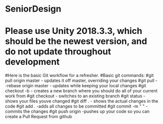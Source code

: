 ﻿# SeniorDesign
# Please use Unity 2018.3.3, which should be the newest version, and do not update throughout development

#Here is the basic Git workflow for a refresher.
#Basic git commands:
#git pull origin master - updates it off master, overriding your changes
#git pull --rebase origin master - updates while keeping your local changes
#git checkout -b <new-branch-name> - creates a new branch where you should do all of your current work from
#git checkout <existing-branch-name> - switches to an existing branch
#git status - shows your files youve changed
#git diff . - shows the actual changes in the code
#git add . -adds all changes to be committed
#git commit -m  "<short commit message explaining what youre committing> " - commits the changes
#git push origin <your-branch-name> -pushes up your code so you can create a Pull Request from github
